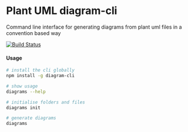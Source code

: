 # Plant UML diagram-cli
Command line interface for generating diagrams from plant uml files in a convention based way

[![Build Status](https://travis-ci.org/bapti/diagram-cli.svg?branch=master)](https://travis-ci.org/bapti/diagram-cli)

#### Usage

```sh
# install the cli globally
npm install -g diagram-cli

# show usage
diagrams --help

# initialise folders and files
diagrams init

# generate diagrams
diagrams
```
